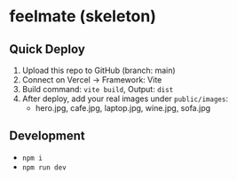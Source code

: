 # feelmate (skeleton)

## Quick Deploy
1. Upload this repo to GitHub (branch: main)
2. Connect on Vercel → Framework: Vite
3. Build command: `vite build`, Output: `dist`
4. After deploy, add your real images under `public/images`:
   - hero.jpg, cafe.jpg, laptop.jpg, wine.jpg, sofa.jpg

## Development
- `npm i`
- `npm run dev`

